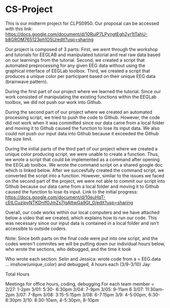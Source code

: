 # CS-Project
This is our midterm project for CLPS0950.
Our proposal can be accessed with this link: https://docs.google.com/document/d/10RujP7LPyngtEgh2yr1tTahU-b8GROM765123ph1O5U/edit?usp=sharing

Our project is composed of 3 parts:
First, we went through the workshop and tutorials for EEGLAB and manipulated tutorial and real raw data based on our learnings from the tutorial.
Second, we created a script that automated preprocessing for any given EEG data without using the graphical interface of EEGLab toolbox.
Third, we created a script that produces a unique color per participant based on their unique EEG data (brainwave pattern).

During the first part of our project where we learned the tutorial. Since our work consisted of manipulating the existing functions within the EEGLab toolbox, we did not push our work into Github.

During the second part of our project where we created an automated processing script, we tried to push the code to Github. However, the code did not work when it was committed since our data came from a local folder and moving it to Github caused the function to lose its input data. We also could not push our input data into Github because it exceeded the Github file size limit.

During the initial parts of the third part of our project where we created a unique color producing script, we were unable to create a function. Thus, we wrote a script that could be implemented as a command after opening the EEGLab toolbox. We wrote the command script on a shared google doc which is linked below. After we succesfully created the command script, we converted the script into a function. However, similar to the issues we faced on the second part of the project, we were not able to commit our script into Github because our data came from a local folder and moving it to Github caused the function to lose its input.
Link to the initial progress: https://docs.google.com/document/d/10euHqT-cEtLCuzipyNTKDnlf0JmZs7IgAttwGa9Gt_0/edit?usp=sharing

Overall, our code works within our local computers and we have attached below a video that we created, which explains how to run our code. This was necessary since our input data is contained in a local folder and isn't accessible to outside coders.

Note: Since both parts on the final code were put into one script, and the codes weren't commites we will be putting down our individual hours below, who wrote the sections, who debugged, and the time it took

Who wrote each section: 
Selin and Jessica: wrote code from a = EEG.data ... imshow(unique_color) and debugged, 4 hours each (3/9-3/10)
Jay:

Total Hours 

Meetings for office hours, coding, debugging
For each team member = 
2/27: 1-2pm
3/01: 5:30- 6:30pm
3/04: 7-9pm
3/05: 9-11am 6
3/07: 11:30am-2pm
3/07: 7-8pm
3/08: 3:15-5:15pm
3/08: 6-7:15pm
3/9: 4-5:00pm, 6:30-8:30pm
3/10: 8:30-10am, 4-5:30pm, 8-10pm







